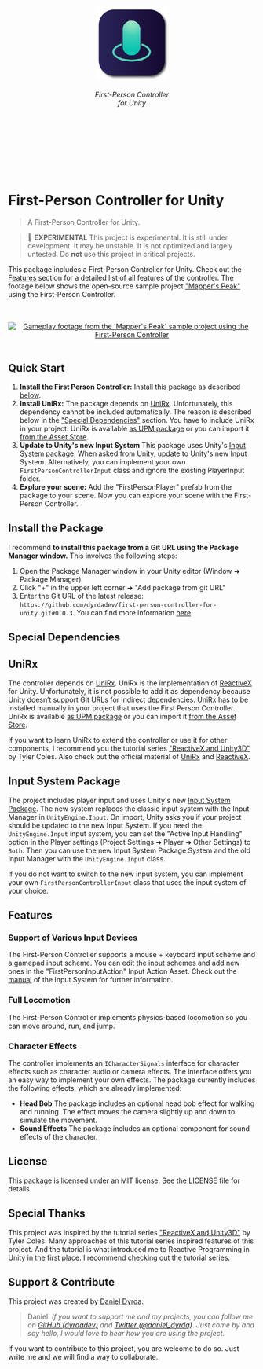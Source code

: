 <br>
<br>
<br>
<br>
<br>
<br>
<div align=center>
<a href="https://github.com/dyrdadev/first-person-controller-for-unit">
    <img src="./Media/icon.png" alt="An icon of the first person controller for unity project." width="148px"/>
</a>
</div>
<h6 align=center>
    First-Person Controller <br/> for Unity
</h6>
<br>
<br>
<br>
<br>
<br>
<br>

# First-Person Controller for Unity

> A First-Person Controller for Unity.

> 🧪 **EXPERIMENTAL** This project is experimental. It is still under development. It may be unstable. It is not optimized and largely untested. Do **not** use this project in critical projects.

This package includes a First-Person Controller for Unity. Check out the [Features](#features) section for a detailed list of all features of the controller. The footage below shows the open-source sample project ["Mapper's Peak"](https://github.com/dyrdadev/mappers-peak) using the First-Person Controller.

<p align=center>
    <br>
    <br>
    <a href="https://github.com/dyrdadev/first-person-controller-for-unity">
        <img src="./Media/first_person_controller_github_preview.gif" alt="Gameplay footage from the 'Mapper's Peak' sample project using the First-Person Controller"/>
    </a>
    <br>
    <br>
</p>

## Quick Start

1. **Install the First Person Controller:** Install this package as described [below](#install-the-package).
2. **Install UniRx:** The package depends on [UniRx](https://github.com/neuecc/UniRx). Unfortunately, this dependency cannot be included automatically. The reason is described below in the ["Special Dependencies"](#unirx) section. You have to include UniRx in your project. UniRx is available [as UPM package](https://github.com/neuecc/UniRx#upm-package) or you can import it [from the Asset Store](https://assetstore.unity.com/packages/tools/integration/unirx-reactive-extensions-for-unity-17276).
3. **Update to Unity's new Input System** This package uses Unity's [Input System](https://docs.unity3d.com/2020.2/Documentation/Manual/com.unity.inputsystem.html) package. When asked from Unity, update to Unity's new Input System. Alternatively, you can implement your own ```FirstPersonControllerInput``` class and ignore the existing PlayerInput folder.
4. **Explore your scene:** Add the "FirstPersonPlayer" prefab from the package to your scene. Now you can explore your scene with the First-Person Controller.

## Install the Package

I recommend **to install this package from a Git URL using the Package Manager window.** This involves the following steps:

1. Open the Package Manager window in your Unity editor (Window ➜ Package Manager)
2. Click "+" in the upper left corner ➜ "Add package from git URL" 
4. Enter the Git URL of the latest release: ```https://github.com/dyrdadev/first-person-controller-for-unity.git#0.0.3```. You can find more information [here](https://docs.unity3d.com/Manual/upm-ui-giturl.html).


## Special Dependencies

## UniRx

The controller depends on [UniRx](https://github.com/neuecc/UniRx). UniRx is the implementation of [ReactiveX](http://reactivex.io/) for Unity. Unfortunately, it is not possible to add it as dependency because Unity doesn’t support Git URLs for indirect dependencies. UniRx has to be installed manually in your project that uses the First Person Controller. UniRx is available [as UPM package](https://github.com/neuecc/UniRx#upm-package) or you can import it [from the Asset Store](https://assetstore.unity.com/packages/tools/integration/unirx-reactive-extensions-for-unity-17276).

If you want to learn UniRx to extend the controller or use it for other components, I recommend you the tutorial series ["ReactiveX and Unity3D"](https://javadocmd.com/blog/reactivex-unity3d-part-1/) by Tyler Coles. Also check out the official material of [UniRx](https://github.com/neuecc/UniRx) and [ReactiveX](http://reactivex.io/).

## Input System Package

The project includes player input and uses Unity's new [Input System Package](https://docs.unity3d.com/2020.2/Documentation/Manual/com.unity.inputsystem.html). The new system replaces the classic input system with the Input Manager in ```UnityEngine.Input```. On import, Unity asks you if your project should be updated to the new Input System. If you need the ```UnityEngine.Input``` input system, you can set the "Active Input Handling" option in the Player settings (Project Settings ➜ Player ➜ Other Settings) to ```Both```. Then you can use the new Input System Package System and the old Input Manager with the ```UnityEngine.Input``` class.

If you do not want to switch to the new input system, you can implement your own ```FirstPersonControllerInput``` class that uses the input system of your choice.

## Features

### Support of Various Input Devices

The First-Person Controller supports a mouse + keyboard input scheme and a gamepad input scheme. You can edit the input schemes and add new ones in the "FirstPersonInputAction" Input Action Asset. Check out the [manual](https://docs.unity3d.com/2020.2/Documentation/Manual/com.unity.inputsystem.html) of the Input System for further information.

### Full Locomotion

The First-Person Controller implements physics-based locomotion so you can move around, run, and jump.

### Character Effects

The controller implements an ```ICharacterSignals``` interface for character effects such as character audio or camera effects. The interface offers you an easy way to implement your own effects. The package currently includes the following effects, which are already implemented:

- **Head Bob** The package includes an optional head bob effect for walking and running. The effect moves the camera slightly up and down to simulate the movement.
- **Sound Effects** The package includes an optional component for sound effects of the character.

## License

This package is licensed under an MIT license. See the [LICENSE](/LICENSE.md) file for details.

## Special Thanks

This project was inspired by the tutorial series ["ReactiveX and Unity3D"](https://javadocmd.com/blog/reactivex-unity3d-part-1/) by Tyler Coles. Many approaches of this tutorial series inspired features of this project. And the tutorial is what introduced me to Reactive Programming in Unity in the first place. I recommend checking out the tutorial series.

## Support & Contribute

This project was created by [Daniel Dyrda](https://dyrda.page).

> Daniel: _If you want to support me and my projects, you can follow me on [GitHub (dyrdadev)](https://github.com/dyrdadev) and [Twitter (@daniel_dyrda)](https://twitter.com/daniel_dyrda). Just come by and say hello, I would love to hear how you are using the project._

If you want to contribute to this project, you are welcome to do so. Just write me and we will find a way to collaborate.
